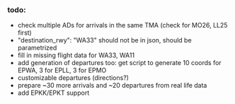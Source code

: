 ### todo:
* check multiple ADs for arrivals in the same TMA (check for MO26, LL25 first)
* "destination_rwy": "WA33" should not be in json, should be parametrized
* fill in missing flight data for WA33, WA11
* add generation of departures too: get script to generate 10 coords for EPWA, 3 for EPLL, 3 for EPMO
* customizable departures (directions?)
* prepare ~30 more arrivals and ~20 departures from real life data
* add EPKK/EPKT support
